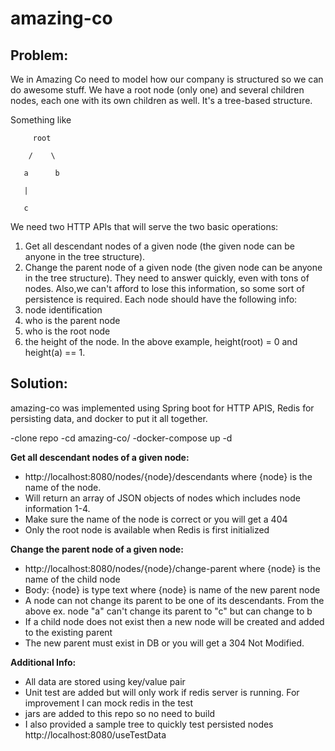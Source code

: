 # amazing-co

## Problem: 
We in Amazing Co need to model how our company is structured so we can do awesome stuff.
We have a root node (only one) and several children nodes, each one with its own children as well. It's a tree-based structure. 

Something like

         root

        /    \

       a      b

       |

       c

We need two HTTP APIs that will serve the two basic operations:
1) Get all descendant nodes of a given node (the given node can be anyone in the tree structure).
2) Change the parent node of a given node (the given node can be anyone in the tree structure).
They need to answer quickly, even with tons of nodes. Also,we can't afford to lose this information, so some sort of persistence is required.
Each node should have the following info:
1) node identification
2) who is the parent node
3) who is the root node
4) the height of the node. In the above example, height(root) = 0 and height(a) == 1.


## Solution:
amazing-co was implemented using Spring boot for HTTP APIS, Redis for persisting data, and docker to put it all together.

-clone repo
-cd amazing-co/
-docker-compose up -d

**Get all descendant nodes of a given node:**
- http://localhost:8080/nodes/{node}/descendants where {node} is the name of the node.
- Will return an array of JSON objects of nodes which includes node information 1-4.
- Make sure the name of the node is correct or you will get a 404 
- Only the root node is available when Redis is first initialized 

**Change the parent node of a given node:**
- http://localhost:8080/nodes/{node}/change-parent where {node} is the name of the child node 
- Body: {node} is type text where {node} is name of the new parent node
- A node can not change its parent to be one of its descendants. From the above ex. node "a" can't change its parent to "c" but can change to b
- If a child node does not exist then a new node will be created and added to the existing parent
- The new parent must exist in DB or you will get a 304 Not Modified.

**Additional Info:**
- All data are stored using key/value pair
- Unit test are added but will only work if redis server is running. For improvement I can mock redis in the test
- jars are added to this repo so no need to build
- I also provided a sample tree to quickly test persisted nodes http://localhost:8080/useTestData
 
